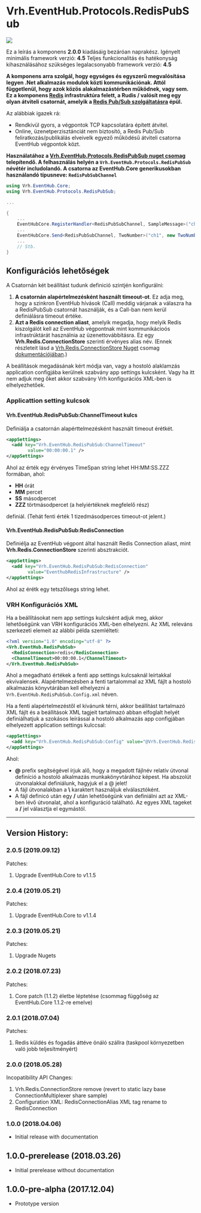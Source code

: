 ﻿ # Vrh.EventHub.Protocols.RedisPubSub
 
 ![](http://nuget.vonalkod.hu/content/projectavatars/eventhubredispubsub.png)
 
Ez a leírás a komponens **2.0.0** kiadásáig bezáróan naprakész.
Igényelt minimális framework verzió: **4.5**
Teljes funkcionalitás és hatékonyság kihasználásához szükséges legalacsonyabb framework verzió: **4.5**

**A komponens arra szolgál, hogy egységes és egyszerű megvalósítása legyen .Net alkalmazás modulok közti kommunikációnak. Attól függetlenül, hogy azok  közös alakalmazástérben működnek, vagy sem. Ez a komponens <a href="https://redis.io/" target="_blank">Redis</a> infrastruktúra felett, a Rudis / valósít meg egy olyan átviteli csatornát, amelyik a <a href="https://redis.io/topics/pubsub" target="_blank">Redis Pub/Sub szolgáltatásra</a> épül.**

Az alábbiak igazek rá:
* Rendkivül gyors, a végpontok TCP kapcsolatára épített átvitel.
* Online, üzenetperzisztánciát nem biztosító, a Redis Pub/Sub feliratkozás/publikálás elveivelk egyező működésű átviteli csatorna EventHub végpontok közt.

**Használatához a <a href="http://nuget.vonalkod.hu/packages/Vrh.EventHub.Protocols.RedisPubSub" target="_blank">Vrh.EventHub.Protocols.RedisPubSub nuget csomag</a> telepítendő. A felhasználás helyén a `Vrh.EventHub.Protocols.RedisPubSub` névétér includolandó. A csatorna az EventHub.Core generikusokban használandó típusneve: `RedisPubSubChannel`**

```csharp
using Vrh.EventHub.Core;
using Vrh.EventHub.Protocols.RedisPubSub;

...

{
    ...
    EventHubCore.RegisterHandler<RedisPubSubChannel, SampleMessage>("ch1", SampleMessageProcessor);
    ...
    EventHubCore.Send<RedisPubSubChannel, TwoNumber>("ch1", new TwoNumber() { One = 1, Two = 2 });
    ...
    // Stb.
}
```
## Konfigurációs lehetőségek
A Csatornán két beállítást tudunk definició szintjén konfigurálni:
1. **A csatornán alapértelmezésként használt timeout-ot**. Ez adja meg, hogy a szinkron EventHub hívások (Call) meddig várjanak a válaszra ha a RedisPubSub csatornát használják, és a Call-ban nem kerül definiálásra  timeout értéke.
2. **Azt a Redis connection aliast**, amelyik megadja, hogy melyik Redis kiszolgálót kell az EventHub végpontnak mint kommunikácioós infrastrúktárát használnia az üzenettovábbításra. Ez egy **Vrh.Redis.ConnectionStore** szerinti érvényes alias név. (Ennek részleteit lásd a <a href="http://nuget.vonalkod.hu/packages/Vrh.Redis.ConnectionStore/" target="_blank">Vrh.Redis.ConnectionStore Nuget</a> csomag <a href="http://gitlab.vonalkod.hu:443/vrh/Vrh.Redis.ConnectionStore/blob/developer/ReadMe.md" target="_blank">dokumentációjában</a>.) 

A beállítások megadásának kért módja van, vagy a hostoló alaklamzás application configjába kerülnek szabvány app settings kulcsként. Vagy ha itt nem adjuk meg őket akkor szabvány Vrh konfigurációs XML-ben is elhelyezhetőek.

### Applicattion setting kulcsok
#### Vrh.EventHub.RedisPubSub:ChannelTimeout kulcs
Definiálja a csatornán alapérttelmezésként használt timeout érétkét.
```xml
<appSettings>      
  <add key="Vrh.EventHub.RedisPubSub:ChannelTimeout"
        value="00:00:00.1" />
</appSettings>
```
Ahol az érték egy érvényes TimeSpan string lehet HH:MM:SS.ZZZ formában, ahol:
* **HH** órát
* **MM** percet
* **SS** másodpercet
* **ZZZ** törtmásodpercet (a helyiértéknek megfelelő rész)

definiál. (Tehát fenti érték 1 tizedmásodperces timeout-ot jelent.)

#### Vrh.EventHub.RedisPubSub:RedisConnection
Definiélja az EventHub végpont által használt Redis Connection aliast, mint **Vrh.Redis.ConnectionStore** szerinti absztrakciót.
```xml
<appSettings>      
  <add key="Vrh.EventHub.RedisPubSub:RedisConnection"
        value="EventhubRedisInfrastructure" />
</appSettings>
```
Ahol az érétk egy tetszőlsegs string lehet.

### VRH Konfigurációs XML
Ha a beállításokat nem app settings kulcsként adjuk meg, akkor lehetőségünk van VRH konfigurációs XML-ben elhelyezni. Az XML releváns szerkezeti elemeit az alábbi példa szemlélteti:
```xml
<?xml version="1.0" encoding="utf-8" ?>
<Vrh.EventHub.RedisPubSub>
  <RedisConnection>redis</RedisConnection>
  <ChannelTimeout>00:00:00.1</ChannelTimeout>
</Vrh.EventHub.RedisPubSub>
```

Ahol a megadható értékek a fenti app settings kulcsaknál leírtakkal ekvivalensek. Alapértelmezésben a fenti tartalommal az XML fájlt a hostoló alkalmazás könyvtárában kell elhelyezni a `Vrh.EventHub.RedisPubSub.Config.xml` néven.

Ha a fenti alapértelmezéstől el kívánunk térni, akkor beállítást tartalmazó XML fájlt és a beállítások XML tagjeit tartalmazó abban elfoglalt helyét definiálhatjuk a szokásos leírással a hostoló alkalmazás app configjában elhelyezett application settings kulccsal:
```xml
<appSettings>      
  <add key="Vrh.EventHub.RedisPubSub:Config" value="@Vrh.EventHub.RedisPubSub.Config.xml/Vrh.EventHub.RedisPubSub" />
</appSettings>
```
Ahol:
* **@** prefix segítségével írjuk alő, hogy a megadott fájlnév relatív útvonal definíció a hostoló alkalmazás munkakönyvtárához képest. Ha abszolút útvonalakkal definiálunk, hagyjuk el a @ jelet!
* A fájl útvonalakban a **\\** karaktert használjuk elválasztóként.
* A fájl definicó után egy **/** után lehetőségünk van definiálni azt az XML-ben lévő útvonalat, ahol a konfiguráció található. Az egyes XML tageket a **/** jel választja el egymástól.

<hr></hr>

## Version History:
### 2.0.5 (2019.09.12)
Patches:
1. Upgrade EventHub.Core to v1.1.5
### 2.0.4 (2019.05.21)
Patches:
1. Upgrade EventHub.Core to v1.1.4
### 2.0.3 (2019.05.21)
Patches:
1. Upgrade Nugets
### 2.0.2 (2018.07.23)
Patches:
1. Core patch (1.1.2) életbe léptetése (csommag függőség az EventHub.Core 1.1.2-re emelve)
### 2.0.1 (2018.07.04)
Patches:
1. Redis küldés és fogadás áttéve önáló szállra (taskpool környezetben való jobb teljesítményért)
### 2.0.0 (2018.05.28)
Incopatibility API Changes:
1. Vrh.Redis.ConnectionStore remove (revert to static lazy base ConnectionMultiplexer share sample)
2. Configuration XML: RedisConnectionAlias XML tag rename to RedisConnection
### 1.0.0 (2018.04.06)
* Initial release with documentation
## 1.0.0-prerelease (2018.03.26)
* Initial prerelease without documentation
## 1.0.0-pre-alpha (2017.12.04)
* Prototype version